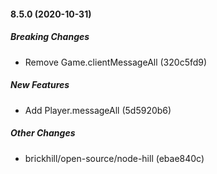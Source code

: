 #### 8.5.0 (2020-10-31)

##### Breaking Changes

*  Remove Game.clientMessageAll (320c5fd9)

##### New Features

*  Add Player.messageAll (5d5920b6)

##### Other Changes

* brickhill/open-source/node-hill (ebae840c)